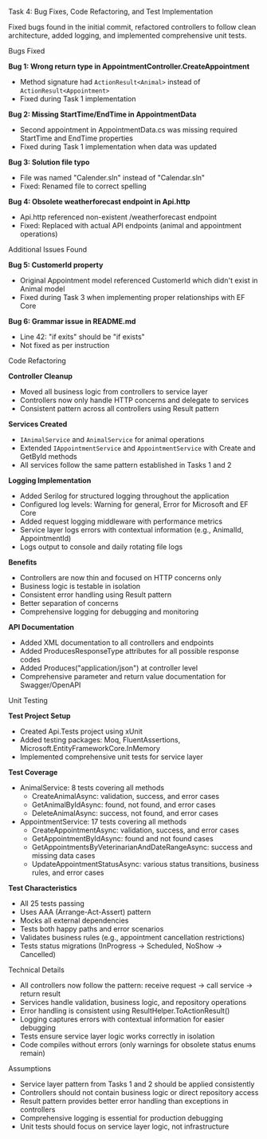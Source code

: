 Task 4: Bug Fixes, Code Refactoring, and Test Implementation

Fixed bugs found in the initial commit, refactored controllers to follow clean architecture, added logging, and implemented comprehensive unit tests.

Bugs Fixed

**Bug 1: Wrong return type in AppointmentController.CreateAppointment**
- Method signature had `ActionResult<Animal>` instead of `ActionResult<Appointment>`
- Fixed during Task 1 implementation

**Bug 2: Missing StartTime/EndTime in AppointmentData**
- Second appointment in AppointmentData.cs was missing required StartTime and EndTime properties
- Fixed during Task 1 implementation when data was updated

**Bug 3: Solution file typo**
- File was named "Calender.sln" instead of "Calendar.sln"
- Fixed: Renamed file to correct spelling

**Bug 4: Obsolete weatherforecast endpoint in Api.http**
- Api.http referenced non-existent /weatherforecast endpoint
- Fixed: Replaced with actual API endpoints (animal and appointment operations)

Additional Issues Found

**Bug 5: CustomerId property**
- Original Appointment model referenced CustomerId which didn't exist in Animal model
- Fixed during Task 3 when implementing proper relationships with EF Core

**Bug 6: Grammar issue in README.md**
- Line 42: "if exits" should be "if exists"
- Not fixed as per instruction

Code Refactoring

**Controller Cleanup**
- Moved all business logic from controllers to service layer
- Controllers now only handle HTTP concerns and delegate to services
- Consistent pattern across all controllers using Result<T> pattern

**Services Created**
- `IAnimalService` and `AnimalService` for animal operations
- Extended `IAppointmentService` and `AppointmentService` with Create and GetById methods
- All services follow the same pattern established in Tasks 1 and 2

**Logging Implementation**
- Added Serilog for structured logging throughout the application
- Configured log levels: Warning for general, Error for Microsoft and EF Core
- Added request logging middleware with performance metrics
- Service layer logs errors with contextual information (e.g., AnimalId, AppointmentId)
- Logs output to console and daily rotating file logs

**Benefits**
- Controllers are now thin and focused on HTTP concerns only
- Business logic is testable in isolation
- Consistent error handling using Result pattern
- Better separation of concerns
- Comprehensive logging for debugging and monitoring

**API Documentation**
- Added XML documentation to all controllers and endpoints
- Added ProducesResponseType attributes for all possible response codes
- Added Produces("application/json") at controller level
- Comprehensive parameter and return value documentation for Swagger/OpenAPI

Unit Testing

**Test Project Setup**
- Created Api.Tests project using xUnit
- Added testing packages: Moq, FluentAssertions, Microsoft.EntityFrameworkCore.InMemory
- Implemented comprehensive unit tests for service layer

**Test Coverage**
- AnimalService: 8 tests covering all methods
  - CreateAnimalAsync: validation, success, and error cases
  - GetAnimalByIdAsync: found, not found, and error cases
  - DeleteAnimalAsync: success, not found, and error cases
- AppointmentService: 17 tests covering all methods
  - CreateAppointmentAsync: validation, success, and error cases
  - GetAppointmentByIdAsync: found and not found cases
  - GetAppointmentsByVeterinarianAndDateRangeAsync: success and missing data cases
  - UpdateAppointmentStatusAsync: various status transitions, business rules, and error cases

**Test Characteristics**
- All 25 tests passing
- Uses AAA (Arrange-Act-Assert) pattern
- Mocks all external dependencies
- Tests both happy paths and error scenarios
- Validates business rules (e.g., appointment cancellation restrictions)
- Tests status migrations (InProgress → Scheduled, NoShow → Cancelled)

Technical Details

- All controllers now follow the pattern: receive request → call service → return result
- Services handle validation, business logic, and repository operations
- Error handling is consistent using ResultHelper.ToActionResult()
- Logging captures errors with contextual information for easier debugging
- Tests ensure service layer logic works correctly in isolation
- Code compiles without errors (only warnings for obsolete status enums remain)

Assumptions

- Service layer pattern from Tasks 1 and 2 should be applied consistently
- Controllers should not contain business logic or direct repository access
- Result<T> pattern provides better error handling than exceptions in controllers
- Comprehensive logging is essential for production debugging
- Unit tests should focus on service layer logic, not infrastructure